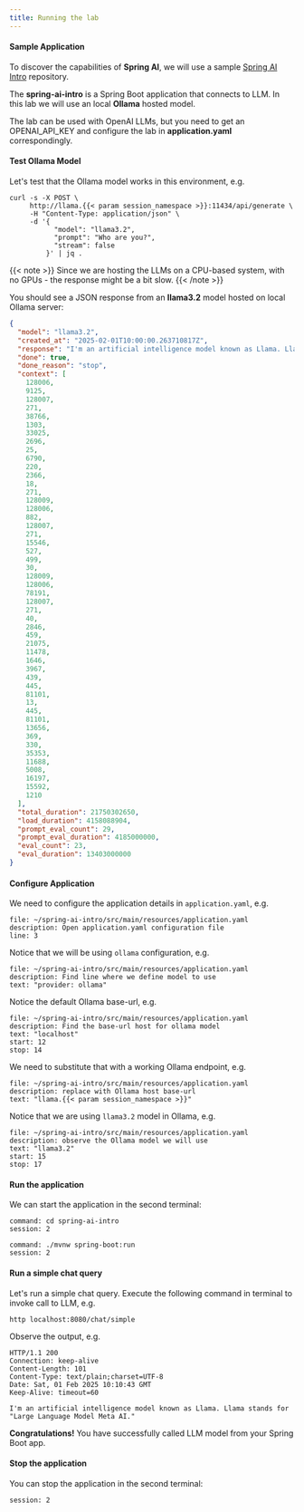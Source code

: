 ```yaml
---
title: Running the lab
---
```


#### Sample Application

To discover the capabilities of **Spring AI**, we will use a sample
[Spring AI Intro](https://github.com/nevenc/spring-ai-intro) repository.

The **spring-ai-intro** is a Spring Boot application that connects to LLM.
In this lab we will use an local **Ollama** hosted model.

The lab can be used with OpenAI LLMs, but you need to get an OPENAI_API_KEY
and configure the lab in **application.yaml** correspondingly.

#### Test Ollama Model

Let's test that the Ollama model works in this environment, e.g.

```execute
curl -s -X POST \
     http://llama.{{< param session_namespace >}}:11434/api/generate \
     -H "Content-Type: application/json" \
     -d '{
           "model": "llama3.2",
           "prompt": "Who are you?",
           "stream": false
         }' | jq .
```

{{< note >}}
Since we are hosting the LLMs on a CPU-based system,
with no GPUs - the response might be a bit slow.
{{< /note >}}

You should see a JSON response from an **llama3.2** model hosted on local Ollama server:

```json
{
  "model": "llama3.2",
  "created_at": "2025-02-01T10:00:00.263710817Z",
  "response": "I'm an artificial intelligence model known as Llama. Llama stands for \"Large Language Model Meta AI.\"",
  "done": true,
  "done_reason": "stop",
  "context": [
    128006,
    9125,
    128007,
    271,
    38766,
    1303,
    33025,
    2696,
    25,
    6790,
    220,
    2366,
    18,
    271,
    128009,
    128006,
    882,
    128007,
    271,
    15546,
    527,
    499,
    30,
    128009,
    128006,
    78191,
    128007,
    271,
    40,
    2846,
    459,
    21075,
    11478,
    1646,
    3967,
    439,
    445,
    81101,
    13,
    445,
    81101,
    13656,
    369,
    330,
    35353,
    11688,
    5008,
    16197,
    15592,
    1210
  ],
  "total_duration": 21750302650,
  "load_duration": 4158088904,
  "prompt_eval_count": 29,
  "prompt_eval_duration": 4185000000,
  "eval_count": 23,
  "eval_duration": 13403000000
}
```

#### Configure Application

We need to configure the application details in `application.yaml`, e.g.

```editor:open-file
file: ~/spring-ai-intro/src/main/resources/application.yaml
description: Open application.yaml configuration file
line: 3
```

Notice that we will be using `ollama` configuration, e.g.

```editor:select-matching-text
file: ~/spring-ai-intro/src/main/resources/application.yaml
description: Find line where we define model to use
text: "provider: ollama"
```

Notice the default Ollama base-url, e.g. 

```editor:select-matching-text
file: ~/spring-ai-intro/src/main/resources/application.yaml
description: Find the base-url host for ollama model 
text: "localhost"
start: 12
stop: 14
```

We need to substitute that with a working Ollama endpoint, e.g.

```editor:replace-text-selection
file: ~/spring-ai-intro/src/main/resources/application.yaml
description: replace with Ollama host base-url
text: "llama.{{< param session_namespace >}}"
```

Notice that we are using `llama3.2` model in Ollama, e.g.

```editor:select-matching-text
file: ~/spring-ai-intro/src/main/resources/application.yaml
description: observe the Ollama model we will use
text: "llama3.2"
start: 15
stop: 17
```

#### Run the application

We can start the application in the second terminal:

```terminal:execute
command: cd spring-ai-intro
session: 2
```

```terminal:execute
command: ./mvnw spring-boot:run
session: 2
```


#### Run a simple chat query

Let's run a simple chat query. Execute the following command in terminal to invoke call to LLM, e.g.

```execute
http localhost:8080/chat/simple
```

Observe the output, e.g.

```
HTTP/1.1 200 
Connection: keep-alive
Content-Length: 101
Content-Type: text/plain;charset=UTF-8
Date: Sat, 01 Feb 2025 10:10:43 GMT
Keep-Alive: timeout=60

I'm an artificial intelligence model known as Llama. Llama stands for "Large Language Model Meta AI."
```

**Congratulations!** You have successfully called LLM model from your Spring Boot app.

#### Stop the application

You can stop the application in the second terminal:

```terminal:interrupt
session: 2
```
